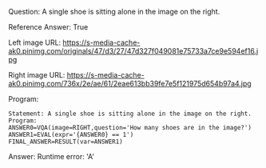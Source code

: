Question: A single shoe is sitting alone in the image on the right.

Reference Answer: True

Left image URL: https://s-media-cache-ak0.pinimg.com/originals/47/d3/27/47d327f049081e75733a7ce9e594ef16.jpg

Right image URL: https://s-media-cache-ak0.pinimg.com/736x/2e/ae/61/2eae613bb39fe7e5f121975d654b97a4.jpg

Program:

```
Statement: A single shoe is sitting alone in the image on the right.
Program:
ANSWER0=VQA(image=RIGHT,question='How many shoes are in the image?')
ANSWER1=EVAL(expr='{ANSWER0} == 1')
FINAL_ANSWER=RESULT(var=ANSWER1)
```
Answer: Runtime error: 'A'

